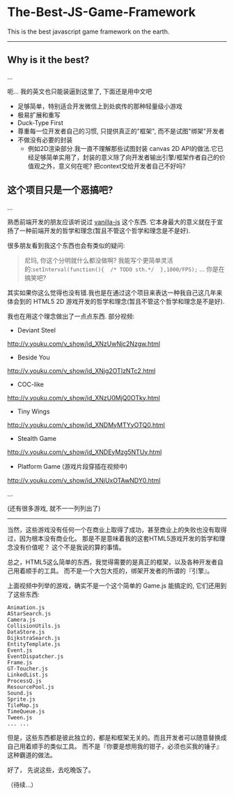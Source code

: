 The-Best-JS-Game-Framework
==========================

This is the best javascript game framework on the earth.



--------------------------
## Why is it the best?
...

呃... 我的英文也只能装逼到这里了, 下面还是用中文吧

* 足够简单，特别适合开发微信上到处疯传的那种轻量级小游戏
* 极易扩展和重写
* Duck-Type First
* 尊重每一位开发者自己的习惯, 只提供真正的"框架", 而不是试图"绑架"开发者
* 不做没有必要的封装
    * 例如2D渲染部分.我一直不理解那些试图封装 canvas 2D API的做法.它已经足够简单实用了，封装的意义除了向开发者输出引擎/框架作者自己的价值观之外，意义何在呢? 把context交给开发者自己不好吗?


## 这个项目只是一个恶搞吧?
...

熟悉前端开发的朋友应该听说过 [vanilla-js](http://vanilla-js.com/) 这个东西.
它本身最大的意义就在于宣扬了一种前端开发的哲学和理念(暂且不管这个哲学和理念是不是好).

很多朋友看到我这个东西也会有类似的疑问:

>尼玛, 你这个分明就什么都没做啊? 我能写个更简单灵活的:`setInterval(function(){  /* TODO sth.*/  },1000/FPS);` ... 你是在搞笑吧?

其实如果你这么觉得也没有错.我也是在通过这个项目来表达一种我自己这几年来体会到的 HTML5 2D 游戏开发的哲学和理念(暂且不管这个哲学和理念是不是好).

我也在用这个理念做出了一点点东西.
部分视频:

* Deviant Steel

http://v.youku.com/v_show/id_XNzUwNjc2Nzgw.html


* Beside You

http://v.youku.com/v_show/id_XNjg2OTIzNTc2.html


* COC-like

http://v.youku.com/v_show/id_XNzU0MjQ0OTky.html


* Tiny Wings

http://v.youku.com/v_show/id_XNDMyMTYyOTQ0.html


* Stealth Game

http://v.youku.com/v_show/id_XNDEyMzg5NTUy.html



* Platform Game (游戏片段穿插在视频中)

http://v.youku.com/v_show/id_XNjUxOTAwNDY0.html


...

(还有很多游戏, 就不一一列列出了)

--------------------


当然，这些游戏没有任何一个在商业上取得了成功，甚至商业上的失败也没有取得过，因为根本没有商业化。
那是不是意味着我的这套HTML5游戏开发的哲学和理念没有价值呢？
这个不是我说的算的事情。

总之，HTML5这么简单的东西，我觉得需要的是真正的框架，以及各种开发者自己用着顺手的工具。
而不是一个大包大揽的，绑架开发者的所谓的『引擎』。

上面视频中列举的游戏，确实不是一个这个简单的 Game.js 能搞定的, 它们还用到了这些东西:

```
Animation.js
AStarSearch.js
Camera.js
CollisionUtils.js
DataStore.js
DijkstraSearch.js
EntityTemplate.js
Event.js
EventDispatcher.js
Frame.js
GT-Toucher.js
LinkedList.js
ProcessQ.js
ResourcePool.js
Sound.js
Sprite.js
TileMap.js
TimeQueue.js
Tween.js
... ...
```

但是，这些东西都是彼此独立的，都是和框架无关的。而且开发者可以随意替换成自己用着顺手的类似工具。
而不是『你要是想用我的钳子，必须也买我的锤子』这种霸道的做法。


好了， 先说这些，去吃晚饭了。

（待续...）












